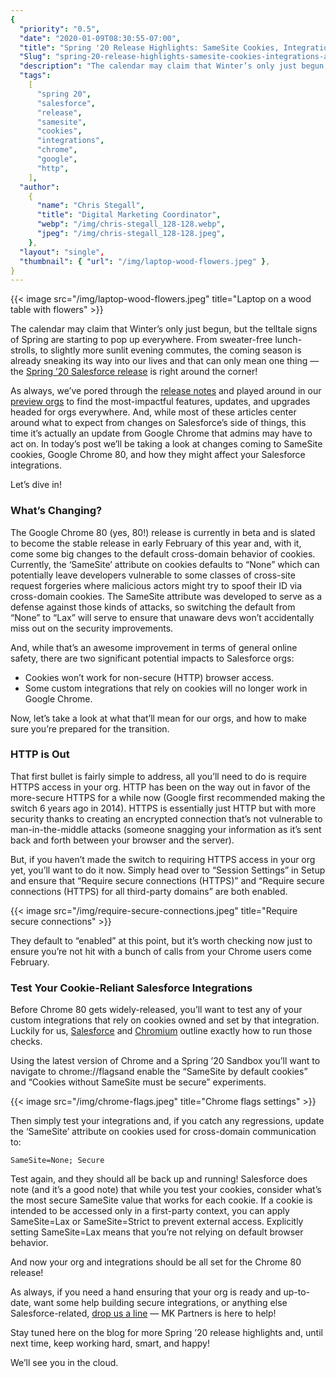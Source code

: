 ```yaml
---
{
  "priority": "0.5",
  "date": "2020-01-09T08:30:55-07:00",
  "title": "Spring '20 Release Highlights: SameSite Cookies, Integrations, and Preparing for Google Chrome 80",
  "Slug": "spring-20-release-highlights-samesite-cookies-integrations-and-preparing-for-google-chrome-80",
  "description": "The calendar may claim that Winter’s only just begun, but the telltale signs of Spring are starting to pop up everywhere. From sweater-free lunch-strolls...",
  "tags":
    [
      "spring 20",
      "salesforce",
      "release",
      "samesite",
      "cookies",
      "integrations",
      "chrome",
      "google",
      "http",
    ],
  "author":
    {
      "name": "Chris Stegall",
      "title": "Digital Marketing Coordinator",
      "webp": "/img/chris-stegall_128-128.webp",
      "jpeg": "/img/chris-stegall_128-128.jpeg",
    },
  "layout": "single",
  "thumbnail": { "url": "/img/laptop-wood-flowers.jpeg" },
}
---
```


{{< image src="/img/laptop-wood-flowers.jpeg" title="Laptop on a wood table with flowers" >}}

The calendar may claim that Winter’s only just begun, but the telltale signs of Spring are starting to pop up everywhere. From sweater-free lunch-strolls, to slightly more sunlit evening commutes, the coming season is already sneaking its way into our lives and that can only mean one thing — the [Spring ’20 Salesforce release](https://www.salesforce.com/blog/2020/01/spring-20-release-preview.html) is right around the corner!

As always, we’ve pored through the [release notes](https://releasenotes.docs.salesforce.com/en-us/spring20/release-notes/salesforce_release_notes.htm) and played around in our [preview orgs](https://medium.com/creme-de-la-crm/new-release-test-drive-spring-20-sandbox-preview-ebc7801ee6bf) to find the most-impactful features, updates, and upgrades headed for orgs everywhere. And, while most of these articles center around what to expect from changes on Salesforce’s side of things, this time it’s actually an update from Google Chrome that admins may have to act on. In today’s post we’ll be taking a look at changes coming to SameSite cookies, Google Chrome 80, and how they might affect your Salesforce integrations.

Let’s dive in!

### What’s Changing?

The Google Chrome 80 (yes, 80!) release is currently in beta and is slated to become the stable release in early February of this year and, with it, come some big changes to the default cross-domain behavior of cookies. Currently, the ‘SameSite’ attribute on cookies defaults to “None” which can potentially leave developers vulnerable to some classes of cross-site request forgeries where malicious actors might try to spoof their ID via cross-domain cookies. The SameSite attribute was developed to serve as a defense against those kinds of attacks, so switching the default from “None” to “Lax” will serve to ensure that unaware devs won’t accidentally miss out on the security improvements.

And, while that’s an awesome improvement in terms of general online safety, there are two significant potential impacts to Salesforce orgs:

- Cookies won’t work for non-secure (HTTP) browser access.
- Some custom integrations that rely on cookies will no longer work in Google Chrome.

Now, let’s take a look at what that’ll mean for our orgs, and how to make sure you’re prepared for the transition.

### HTTP is Out

That first bullet is fairly simple to address, all you’ll need to do is require HTTPS access in your org. HTTP has been on the way out in favor of the more-secure HTTPS for a while now (Google first recommended making the switch 6 years ago in 2014). HTTPS is essentially just HTTP but with more security thanks to creating an encrypted connection that’s not vulnerable to man-in-the-middle attacks (someone snagging your information as it’s sent back and forth between your browser and the server).

But, if you haven’t made the switch to requiring HTTPS access in your org yet, you’ll want to do it now. Simply head over to “Session Settings” in Setup and ensure that “Require secure connections (HTTPS)” and “Require secure connections (HTTPS) for all third-party domains” are both enabled.

{{< image src="/img/require-secure-connections.jpeg" title="Require secure connections" >}}

They default to “enabled” at this point, but it’s worth checking now just to ensure you’re not hit with a bunch of calls from your Chrome users come February.

### Test Your Cookie-Reliant Salesforce Integrations

Before Chrome 80 gets widely-released, you’ll want to test any of your custom integrations that rely on cookies owned and set by that integration. Luckily for us, [Salesforce](https://releasenotes.docs.salesforce.com/en-us/spring20/release-notes/rn_general_chrome_samesite.htm) and [Chromium](https://blog.chromium.org/2019/10/developers-get-ready-for-new.html) outline exactly how to run those checks.

Using the latest version of Chrome and a Spring ’20 Sandbox you’ll want to navigate to chrome://flagsand enable the “SameSite by default cookies” and “Cookies without SameSite must be secure” experiments.

{{< image src="/img/chrome-flags.jpeg" title="Chrome flags settings" >}}

Then simply test your integrations and, if you catch any regressions, update the ‘SameSite’ attribute on cookies used for cross-domain communication to:

`SameSite=None; Secure`

Test again, and they should all be back up and running! Salesforce does note (and it’s a good note) that while you test your cookies, consider what’s the most secure SameSite value that works for each cookie. If a cookie is intended to be accessed only in a first-party context, you can apply SameSite=Lax or SameSite=Strict to prevent external access. Explicitly setting SameSite=Lax means that you’re not relying on default browser behavior.

And now your org and integrations should be all set for the Chrome 80 release!

As always, if you need a hand ensuring that your org is ready and up-to-date, want some help building secure integrations, or anything else Salesforce-related, [drop us a line](/contact) — MK Partners is here to help!

Stay tuned here on the blog for more Spring ’20 release highlights and, until next time, keep working hard, smart, and happy!

We’ll see you in the cloud.
